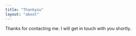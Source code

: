 ```yaml
---
title: "Thankyou"
layout: "about"
---
```



Thanks for contacting me. I will get in touch with you shortly.